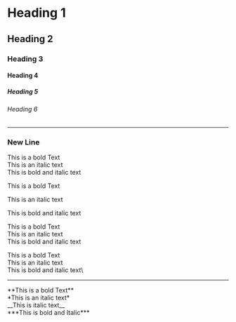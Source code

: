 # Heading 1
## Heading 2
### Heading 3
#### Heading 4
##### Heading 5 
###### Heading 6


<hr>

### New Line

This is a bold Text <br>
This is an italic text <br>
This is bold and italic text <br>

This is a bold Text

This is an italic text

This is bold and italic text

This is a bold Text    
This is an italic text  
This is bold and italic text  

This is a bold Text\
This is an italic text\
This is bold and italic text\

<hr>
**This is a bold Text**<br>
*This is an italic text*<br>
__This is italic text__<br>
***This is bold and Italic***